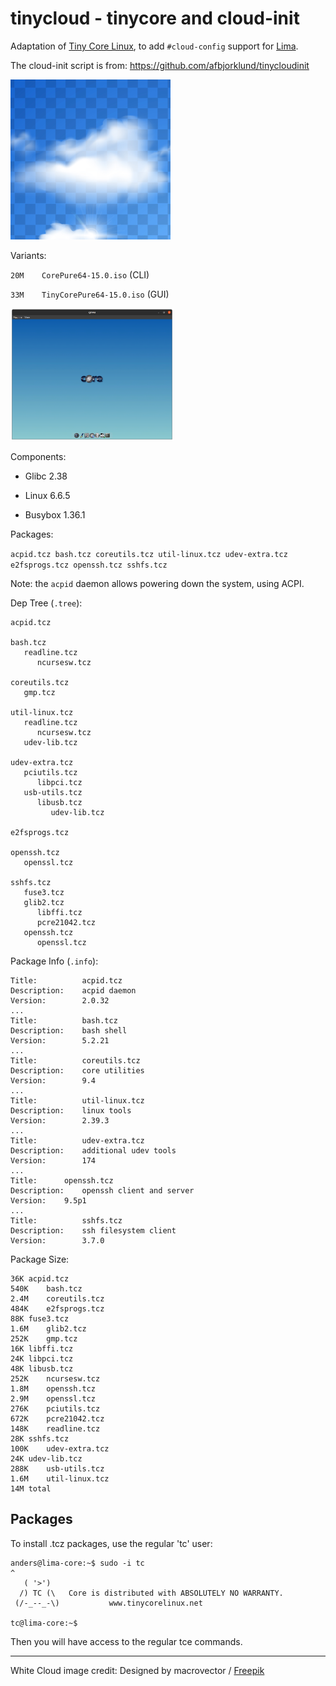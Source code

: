 # tinycloud - tinycore and cloud-init

Adaptation of [Tiny Core Linux](http://tinycorelinux.net/), to add `#cloud-config` support for [Lima](https://lima-vm.io/).

The cloud-init script is from: <https://github.com/afbjorklund/tinycloudinit>

![white cloud](assets/cloud.png)

Variants:

`20M	CorePure64-15.0.iso` (CLI)

`33M	TinyCorePure64-15.0.iso` (GUI)

<img alt="tiny qemu" src="assets/tiny-qemu.png" width="261" height="212" />

Components:

- Glibc 2.38

- Linux 6.6.5

- Busybox 1.36.1

Packages:

`acpid.tcz bash.tcz coreutils.tcz util-linux.tcz udev-extra.tcz e2fsprogs.tcz openssh.tcz sshfs.tcz`

Note: the `acpid` daemon allows powering down the system, using ACPI.

Dep Tree (`.tree`):

```
acpid.tcz

bash.tcz
   readline.tcz
      ncursesw.tcz

coreutils.tcz
   gmp.tcz

util-linux.tcz
   readline.tcz
      ncursesw.tcz
   udev-lib.tcz

udev-extra.tcz
   pciutils.tcz
      libpci.tcz
   usb-utils.tcz
      libusb.tcz
         udev-lib.tcz

e2fsprogs.tcz

openssh.tcz
   openssl.tcz

sshfs.tcz
   fuse3.tcz
   glib2.tcz
      libffi.tcz
      pcre21042.tcz
   openssh.tcz
      openssl.tcz
```

Package Info (`.info`):

```
Title:          acpid.tcz
Description:    acpid daemon
Version:        2.0.32
...
Title:          bash.tcz
Description:    bash shell
Version:        5.2.21
...
Title:          coreutils.tcz
Description:    core utilities
Version:        9.4
...
Title:          util-linux.tcz
Description:    linux tools
Version:        2.39.3
...
Title:          udev-extra.tcz
Description:    additional udev tools
Version:        174
...
Title:		openssh.tcz
Description:	openssh client and server
Version:	9.5p1
...
Title:          sshfs.tcz
Description:    ssh filesystem client
Version:        3.7.0
```

Package Size:

```
36K	acpid.tcz
540K	bash.tcz
2.4M	coreutils.tcz
484K	e2fsprogs.tcz
88K	fuse3.tcz
1.6M	glib2.tcz
252K	gmp.tcz
16K	libffi.tcz
24K	libpci.tcz
48K	libusb.tcz
252K	ncursesw.tcz
1.8M	openssh.tcz
2.9M	openssl.tcz
276K	pciutils.tcz
672K	pcre21042.tcz
148K	readline.tcz
28K	sshfs.tcz
100K	udev-extra.tcz
24K	udev-lib.tcz
288K	usb-utils.tcz
1.6M	util-linux.tcz
14M	total
```

## Packages

To install .tcz packages, use the regular 'tc' user:

```console
anders@lima-core:~$ sudo -i tc
^
   ( '>')
  /) TC (\   Core is distributed with ABSOLUTELY NO WARRANTY.
 (/-_--_-\)           www.tinycorelinux.net

tc@lima-core:~$
```

Then you will have access to the regular tce commands.

---

White Cloud image credit: Designed by macrovector / [Freepik](http://www.freepik.com)
